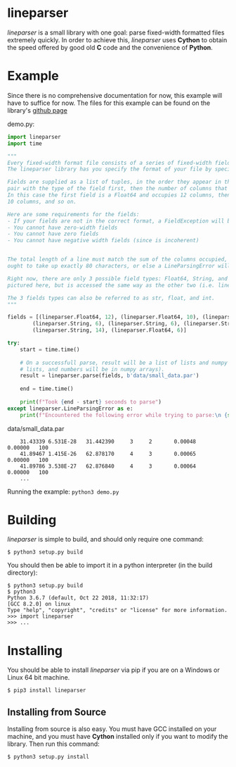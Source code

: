 # lineparser
*lineparser* is a small library with one goal: parse fixed-width formatted files extremely quickly.
In order to achieve this, *lineparser* uses **Cython** to obtain the speed offered by good old
**C** code and the convenience of **Python**.

# Example

Since there is no comprehensive documentation for now, this example will have to suffice for now.
The files for this example can be found on the library's [github page](https://github.com/jkarns275/lineparser)

demo.py:
```python
import lineparser
import time

"""
Every fixed-width format file consists of a series of fixed-width fields on each and every line.
The lineparser library has you specify the format of your file by specifying which fields it has.

Fields are supplied as a list of tuples, in the order they appear in the file. Each tuple is a
pair with the type of the field first, then the number of columns that field occupies.
In this case the first field is a Float64 and occupies 12 columns, then a Float64 that occupies
10 columns, and so on. 

Here are some requirements for the fields:
- If your fields are not in the correct format, a FieldException will be raised. 
- You cannot have zero-width fields
- You cannot have zero fields
- You cannot have negative width fields (since is incoherent)


The total length of a line must match the sum of the columns occupied, so in this case each line
ought to take up exactly 80 characters, or else a LineParsingError will be thrown.

Right now, there are only 3 possible field types: Float64, String, and Int64. Int64 is not
pictured here, but is accessed the same way as the other two (i.e. lineparser.Int64).

The 3 fields types can also be referred to as str, float, and int.
"""

fields = [(lineparser.Float64, 12), (lineparser.Float64, 10), (lineparser.Float64, 12), 
        (lineparser.String, 6), (lineparser.String, 6), (lineparser.String, 14),
        (lineparser.String, 14), (lineparser.Float64, 6)]

try:
    start = time.time()
    
    # On a successfull parse, result will be a list of lists and numpy arrays (strings will be in 
    # lists, and numbers will be in numpy arrays). 
    result = lineparser.parse(fields, b'data/small_data.par')
    
    end = time.time()
    
    print(f"Took {end - start} seconds to parse")
except lineparser.LineParsingError as e:
    print(f"Encountered the following error while trying to parse:\n {str(e)}")

```

data/small_data.par
```
    31.43339 6.531E-28   31.442390     3     2       0.00048       0.00000   100
    41.89467 1.415E-26   62.878170     4     3       0.00065       0.00000   100
    41.89786 3.538E-27   62.876840     4     3       0.00064       0.00000   100
    ...
```

Running the example: `python3 demo.py`

# Building
*lineparser* is simple to build, and should only require one command:

```
$ python3 setup.py build
```

You should then be able to import it in a python interpreter (in the build directory):

```
$ python3 setup.py build
$ python3 
Python 3.6.7 (default, Oct 22 2018, 11:32:17)
[GCC 8.2.0] on linux
Type "help", "copyright", "credits" or "license" for more information.
>>> import lineparser
>>> ...
```

# Installing
You should be able to install *lineparser* via pip if you are on a Windows or Linux 64 bit machine.

```
$ pip3 install lineparser
```

## Installing from Source
Installing from source is also easy. You must have GCC installed on your machine, and you must have
**Cython** installed only if you want to modify the library. Then run this command:

```
$ python3 setup.py install
```
